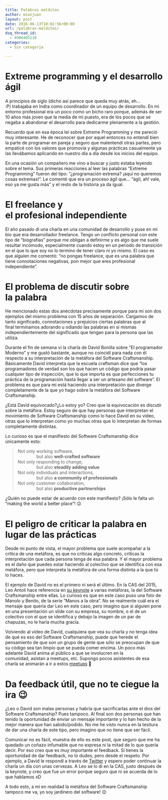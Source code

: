 ```yaml
---
title: Palabras malditas
author: msanjuan
layout: post
date: 2016-06-13T10:02:56+00:00
url: /palabras-malditas/
dsq_thread_id:
  - 4906405210
categories:
  - Sin categoría

---
```

# Extreme programming y el desarrollo ágil

A principios de siglo (dicho así parece que queda muy atrás, eh&#8230; :P) trabajaba en Indra como coordinador de un equipo de desarrollo. En mi entorno profesional era un poco como un bicho raro porque, además de ser 10 años más joven que la media de mi puesto, era de los pocos que se negaba a abandonar el desarrollo para dedicarme plenamente a la gestión.

Recuerdo que en esa época leí sobre Extreme Programming y me pareció muy interesante. He de reconocer que por aquel entonces no entendí bien la parte de programar en pareja y seguro que malentendí otras partes, pero empaticé con los valores que promovía y algunas prácticas casualmente ya las llevábamos aplicando en nuestro día a día desde los inicios del equipo.

En una ocasión un compañero me vino a buscar y justo estaba leyendo sobre el tema. Sus primeras reacciones al leer las palabras &#8220;Extreme Programming&#8221; fueron del tipo: &#8220;¿programación extrema? ¡aquí no queremos cosas extremas!&#8221;. Le comenté que era un proceso ágil que&#8230; &#8220;ágil, ah! vale, eso ya me gusta más&#8221; y el resto de la historia ya da igual.

# El freelance y el profesional independiente

El año pasado di una charla en una comunidad de desarrollo y puse en mi bio que era desarrollador freelance. Tengo un conflicto personal con este tipo de &#8220;biografías&#8221; porque me obligan a definirme y es algo que me suele resultar incómodo, especialmente cuando estoy en un periodo de transición en el que lo que soy no lo termino de tener claro ni yo mismo. El caso es que alguien me comentó: &#8220;no pongas freelance, que es una palabra que tiene connotaciones negativas, pon mejor que eres profesional independiente&#8221;.

# El problema de discutir sobre la palabra

He mencionado estas dos anécdotas precisamente porque para mi son dos ejemplos del mismo problema con 15 años de separación. Cargamos de tanto significado, connotaciones y prejuicios ciertas palabras que al final terminamos adorando u odiando las palabras en si mismas independientemente del significado que tengan para la persona que las utiliza.

Durante el fin de semana vi la charla de David Bonilla sobre &#8220;El programador Moderno&#8221; y me gustó bastante, aunque no coincidí para nada con él respecto a su interpretación de la metáfora del Software Craftsmanship. Básicamente David interpreta que la escuela craftsman dice que &#8220;los programadores de verdad son los que hacen un código que podría pasar cualquier tipo de inspección, que lo que importa es que perfecciones tu práctica de la programación hasta llegar a ser un artesano del software&#8221;. El problema es que para mi está haciendo una interpretación que diverge completamente de la que yo hago sobre la metáfora del Software Craftsmanship.

¿Está David equivocado?¿Lo estoy yo? Creo que la equivocación es discutir sobre la metáfora. Estoy seguro de que hay personas que interpretan el movimiento de Software Craftsmanship como lo hace David en su vídeo, otras que lo interpretan como yo muchas otras que lo interpretan de formas completamente distintas.

Lo curioso es que el manifiesto del Software Craftsmanship dice únicamente esto:

> <div class="left">
>   Not only working software,
> </div>
> 
> <div class="right" style="padding-left: 60px;">
>   but also <strong><span class="value">well-crafted software</span></strong>
> </div>
> 
> <div class="left">
>   Not only responding to change,
> </div>
> 
> <div class="right" style="padding-left: 60px;">
>   but also <strong><span class="value">steadily adding value</span></strong>
> </div>
> 
> <div class="left">
>   Not only individuals and interactions,
> </div>
> 
> <div class="right" style="padding-left: 60px;">
>   but also <strong><span class="value">a community of professionals</span></strong>
> </div>
> 
> <div class="left">
>   Not only customer collaboration,
> </div>
> 
> <div class="right" style="padding-left: 60px;">
>   but also <strong><span class="value">productive partnerships</span></strong>
> </div>

¿Quién no puede estar de acuerdo con este manifiesto? ¡Sólo le falta un &#8220;making the world a better place&#8221;! 😉

# El peligro de criticar la palabra en lugar de las prácticas

Desde mi punto de vista, el mayor problema que suele acompañar a la crítica de una metáfora, es que no criticas algo concreto, criticas la interpretación que cada persona tenga de esa palabra. Y el mayor problema es el daño que puedes estar haciendo al colectivo que se identifica con esa metáfora, pero que interpreta la metáfora de una forma distinta a la que tú lo haces.

El ejemplo de David no es el primero ni será el último. En la CAS del 2015, Leo Antoli hace referencia en [su keynote][1] a varias metáforas, la del Software Craftsmanship entre ellas. Lo curioso es que en este caso puso una foto de Manolo y Benito, de la serie &#8220;Manos a la obra&#8221;. No se realmente cuál era el mensaje que quería dar Leo en este caso, pero imagino que si alguien pone en una presentación un slide con su empresa, su nombre, o el de un colectivo con el que se identifica y debajo la imagen de un par de chapuzas, no le haría mucha gracia.

Volviendo al vídeo de David, cualquiera que vea su charla y no tenga idea de qué es eso del Software Craftsmanship, puede que herede el pensamiento de que son un grupo de gente que sólo se preocupan de que su código sea tan limpio que se pueda comer encima. Un poco más adelante David anima al público a que se involucren en la comunidad, asistan a meetups, etc. Supongo pocos asistentes de esa charla se animarán a ir a estos [meetups][2] 🙁

# Da feedback útil, que no te ciegue la ira 😉

¿Leo o David son malas personas y habría que sacrificarlas ante el dios del Software Craftsmanship? Pues tampoco. Al final son dos personas que han tenido la oportunidad de enviar un mensaje importante y lo han hecho de la mejor manera que han sabido/podido. No me he visto nunca en la tesitura de dar una charla de este tipo, pero imagino que no tiene que ser fácil.

Comunicar no es fácil, muestra de ello es este post, que seguro que me ha quedado un coñazo infumable que no expresa ni la mitad de lo que quería decir. Por eso creo que es muy importante el feedback. Si tienes la oportunidad de dar feedback, no lo dudes, pero desde el respeto. Por ejemplo, a David le respondí a través de [Twitter][3] y espero poder continuar la charla un día con unas cervezas. A Leo se lo di en la CAS, justo después de la keynote, y creo que fue un error porque seguro que ni se acuerda de lo que hablamos xD

A todo esto, a mi en realidad la metáfora del Software Craftsmanship tampoco me va, yo soy jardinero del software! 😉

 [1]: https://www.youtube.com/watch?v=XSUaoBdfmsY
 [2]: http://www.meetup.com/topics/software-craftsmanship/
 [3]: https://twitter.com/david_bonilla/status/741555880404082689